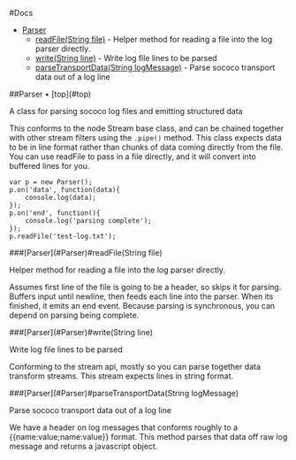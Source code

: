 <a name="top" />

#Docs

* [Parser](#Parser)
    * [readFile(String file)](#Parser-readFile) - Helper method for reading a file into the log parser directly. 
    * [write(String line)](#Parser-write) - Write log file lines to be parsed
    * [parseTransportData(String logMessage)](#Parser-parseTransportData) - Parse sococo transport data out of a log line

<a name="Parser" />
##Parser &bull; [top](#top)



A class for parsing sococo log files and emitting structured data

This conforms to the node Stream base class, and can be chained together with other stream filters
using the `.pipe()` method. This class expects data to be in line format rather than chunks of
data coming directly from the file. You can use readFile to pass in a file directly, and it will
convert into buffered lines for you.
    
    var p = new Parser();
    p.on('data', function(data){
        console.log(data);
    });
    p.on('end', function(){
        console.log('parsing complete');
    });
    p.readFile('test-log.txt');



<a name="Parser-readFile">
###[Parser](#Parser)#readFile(String file)

Helper method for reading a file into the log parser directly. 

Assumes first line of the file is going to be a header, so skips it for parsing. Buffers input 
until newline, then feeds each line into the parser. When its finished, it emits an end event. 
Because parsing is synchronous, you can depend on parsing being complete.


<a name="Parser-write">
###[Parser](#Parser)#write(String line)

Write log file lines to be parsed

Conforming to the stream api, mostly so you can parse together data transform streams. This stream
expects lines in string format.


<a name="Parser-parseTransportData">
###[Parser](#Parser)#parseTransportData(String logMessage)

Parse sococo transport data out of a log line

We have a header on log messages that conforms roughly to a {{name:value;name:value}} format. This
method parses that data off raw log message and returns a javascript object.
